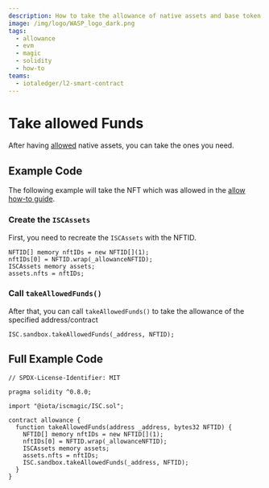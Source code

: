 ```yaml
---
description: How to take the allowance of native assets and base token
image: /img/logo/WASP_logo_dark.png
tags:
  - allowance
  - evm
  - magic
  - solidity
  - how-to
teams:
  - iotaledger/l2-smart-contract
---
```


# Take allowed Funds

After having [allowed](allow.md) native assets, you can take the ones you need.

## Example Code

The following example will take the NFT which was allowed in the [allow how-to guide](allow.md).

### Create the `ISCAssets`

First, you need to recreate the `ISCAssets` with the NFTID.

```solidity
NFTID[] memory nftIDs = new NFTID[](1);
nftIDs[0] = NFTID.wrap(_allowanceNFTID);
ISCAssets memory assets;
assets.nfts = nftIDs;
```

### Call `takeAllowedFunds()`

After that, you can call `takeAllowedFunds()` to take the allowance of the specified address/contract

```solidity
ISC.sandbox.takeAllowedFunds(_address, NFTID);
```

## Full Example Code

```solidity
// SPDX-License-Identifier: MIT

pragma solidity ^0.8.0;

import "@iota/iscmagic/ISC.sol";

contract allowance {
  function takeAllowedFunds(address _address, bytes32 NFTID) {
    NFTID[] memory nftIDs = new NFTID[](1);
    nftIDs[0] = NFTID.wrap(_allowanceNFTID);
    ISCAssets memory assets;
    assets.nfts = nftIDs;
    ISC.sandbox.takeAllowedFunds(_address, NFTID);
  }
}
```

